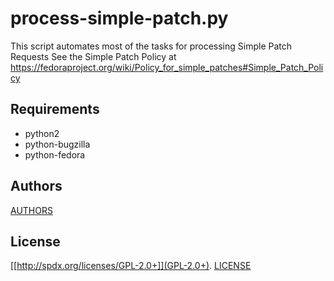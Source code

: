 process-simple-patch.py
===========================

This script automates most of the tasks for processing Simple Patch Requests
See the Simple Patch Policy at
https://fedoraproject.org/wiki/Policy_for_simple_patches#Simple_Patch_Policy

Requirements
------------
* python2
* python-bugzilla
* python-fedora

Authors
-------
[AUTHORS](AUTHORS)

License
-------
[[http://spdx.org/licenses/GPL-2.0+]](GPL-2.0+). [LICENSE](LICENSE)
